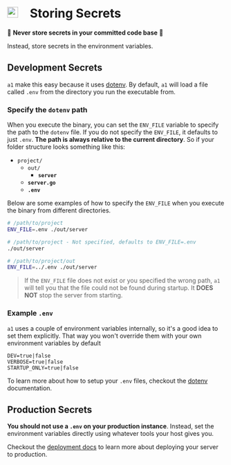 # <img height="25" src="https://user-images.githubusercontent.com/10101283/66178622-8f14d480-e62b-11e9-8db7-d18cc7885fb3.png"> &ensp; Storing Secrets

:red_circle: __Never store secrets in your committed code base__ :red_circle: 

Instead, store secrets in the environment variables.

## Development Secrets

`a1` make this easy because it uses [dotenv](https://github.com/joho/godotenv). By default, `a1` will load a file called `.env` from the directory you run the executable from.

### Specify the `dotenv` path

When you execute the binary, you can set the `ENV_FILE` variable to specify the path to the `dotenv` file. If you do not specify the `ENV_FILE`, it defaults to just `.env`. __The path is always relative to the current directory__. So if your folder structure looks something like this:

- `project/`
  - `out/`
    - __`server`__
  - __`server.go`__
  - __`.env`__

Below are some examples of how to specify the `ENV_FILE` when you execute the binary from different directories.

```bash
# /path/to/project
ENV_FILE=.env ./out/server

# /path/to/project - Not specified, defaults to ENV_FILE=.env
./out/server

# /path/to/project/out
ENV_FILE=../.env ./out/server
```

> If the `ENV_FILE` file does not exist or you specified the wrong path, `a1` will tell you that the file could not be found during startup. It __DOES NOT__ stop the server from starting.

### Example `.env`

`a1` uses a couple of environment variables internally, so it's a good idea to set them explicitly. That way you won't override them with your own environment variables by default

```dotenv
DEV=true|false
VERBOSE=true|false
STARTUP_ONLY=true|false
```

To learn more about how to setup your `.env` files, checkout the [dotenv](https://github.com/joho/godotenv) documentation.

## Production Secrets

__You should not use a `.env` on your production instance__. Instead, set the environment variables directly using whatever tools your host gives you.

Checkout the [deployment docs](https://github.com/aklinker1/a1/tree/master/docs/deployment.md) to learn more about deploying your server to production.
